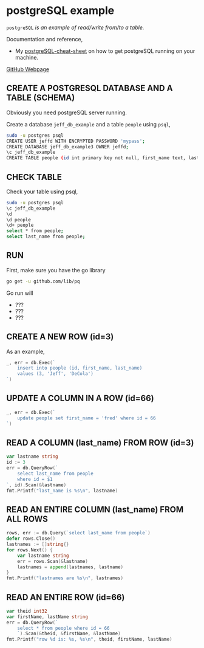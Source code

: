 # postgreSQL example

`postgreSQL` _is an example of
read/write from/to a table._

Documentation and reference,

* My
  [postgreSQL-cheat-sheet](https://github.com/JeffDeCola/my-cheat-sheets/tree/master/software/development/software-architectures/database/postgreSQL-cheat-sheet)
  on how to get postgreSQL running on your machine.

[GitHub Webpage](https://jeffdecola.github.io/my-go-examples/)

## CREATE A POSTGRESQL DATABASE AND A TABLE (SCHEMA)

Obviously you need postgreSQL server running.

Create a database `jeff_db_example` and a table `people` using `psql`,

```bash
sudo -u postgres psql
CREATE USER jeffd WITH ENCRYPTED PASSWORD 'mypass';
CREATE DATABASE jeff_db_example3 OWNER jeffd;
\c jeff_db_example
CREATE TABLE people (id int primary key not null, first_name text, last_name text);
```

## CHECK TABLE

Check your table using psql,

```bash
sudo -u postgres psql
\c jeff_db_example
\d
\d people
\d+ people
select * from people;
select last_name from people;
```

## RUN

First, make sure you have the go library

```bash
go get -u github.com/lib/pq
```

Go run will

* ???
* ???
* ???

## CREATE A NEW ROW (id=3)

As an example,

```go
_, err = db.Exec(`
    insert into people (id, first_name, last_name)
    values (3, 'Jeff', 'DeCola')
`)
```

## UPDATE A COLUMN IN A ROW (id=66)

```go
_, err = db.Exec(`
    update people set first_name = 'fred' where id = 66
`)
```

## READ A COLUMN (last_name) FROM ROW (id=3)

```go
var lastname string
id := 3
err = db.QueryRow(`
    select last_name from people
    where id = $1
`, id).Scan(&lastname)
fmt.Printf("last_name is %s\n", lastname)
```

## READ AN ENTIRE COLUMN (last_name) FROM ALL ROWS

```go
rows, err := db.Query(`select last_name from people`)
defer rows.Close()
lastnames := []string{}
for rows.Next() {
    var lastname string
    err = rows.Scan(&lastname)
    lastnames = append(lastnames, lastname)
}
fmt.Printf("lastnames are %s\n", lastnames)
```

## READ AN ENTIRE ROW (id=66)

```go
var theid int32
var firstName, lastName string
err = db.QueryRow(`
    select * from people where id = 66
    `).Scan(&theid, &firstName, &lastName)
fmt.Printf("row %d is: %s, %s\n", theid, firstName, lastName)
```

